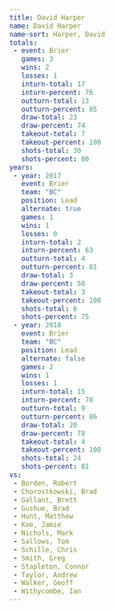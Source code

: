 ```yaml
---
title: David Harper
name: David Harper
name-sort: Harper, David
totals:
 - event: Brier
   games: 3
   wins: 2
   losses: 1
   inturn-total: 17
   inturn-percent: 76
   outturn-total: 13
   outturn-percent: 85
   draw-total: 23
   draw-percent: 74
   takeout-total: 7
   takeout-percent: 100
   shots-total: 30
   shots-percent: 80
years:
 - year: 2017
   event: Brier
   team: "BC"
   position: Lead
   alternate: true
   games: 1
   wins: 1
   losses: 0
   inturn-total: 2
   inturn-percent: 63
   outturn-total: 4
   outturn-percent: 81
   draw-total: 3
   draw-percent: 50
   takeout-total: 3
   takeout-percent: 100
   shots-total: 6
   shots-percent: 75
 - year: 2018
   event: Brier
   team: "BC"
   position: Lead
   alternate: false
   games: 2
   wins: 1
   losses: 1
   inturn-total: 15
   inturn-percent: 78
   outturn-total: 9
   outturn-percent: 86
   draw-total: 20
   draw-percent: 78
   takeout-total: 4
   takeout-percent: 100
   shots-total: 24
   shots-percent: 81
vs:
 - Borden, Robert
 - Chorostkowski, Brad
 - Gallant, Brett
 - Gushue, Brad
 - Hunt, Matthew
 - Koe, Jamie
 - Nichols, Mark
 - Sallows, Tom
 - Schille, Chris
 - Smith, Greg
 - Stapleton, Connor
 - Taylor, Andrew
 - Walker, Geoff
 - Withycombe, Ian
---
```


